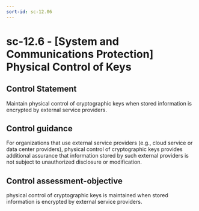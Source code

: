 ```yaml
---
sort-id: sc-12.06
---
```


# sc-12.6 - \[System and Communications Protection\] Physical Control of Keys

## Control Statement

Maintain physical control of cryptographic keys when stored information is encrypted by external service providers.

## Control guidance

For organizations that use external service providers (e.g., cloud service or data center providers), physical control of cryptographic keys provides additional assurance that information stored by such external providers is not subject to unauthorized disclosure or modification.

## Control assessment-objective

physical control of cryptographic keys is maintained when stored information is encrypted by external service providers.
